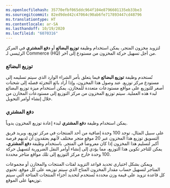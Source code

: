 ```yaml
---
ms.openlocfilehash: 35770efbf065ddc964f104e8796601135eb33be3
ms.sourcegitcommit: 82ed9ded42c47064c90ab6fe717893447cd48796
ms.translationtype: HT
ms.contentlocale: ar-SA
ms.lasthandoff: 10/19/2020
ms.locfileid: "6070316"
---
```

لتزويد مخزون المتجر، يمكن استخدام وظيفة **توزيع البضائع** أو **‏‫دفع المشتري‬** في المركز الرئيسي لـ Commerce (HQ) من أجل تسهيل حركة المخزون من مستودع إلى آخر. 

### <a name="cross-docking"></a>توزيع البضائع

تُستخدم وظيفة **توزيع البضائع** فيما يتعلق بأمر الشراء الوارد الذي سيتم تسليمه إلى مستودع مركز توزيع. عند وصول هذا المخزون، وإذا أراد بائع التجزئة فصله إلى شحنات أصغر للتوزيع على مواقع مستودعات متعددة للمخازن، يمكن استخدام ميزة توزيع البضائع لبدء هذه العملية. سيتم توزيع المخزون من مركز التوزيع إلى مستودعات المخازن من خلال إنشاء أوامر التحويل. 


### <a name="buyers-push"></a>دفع المشتري

يمكن استخدام وظيفة **دفع المشتري** لبدء إعادة توزيع المخزون يدوياً.  

على سبيل المثال، توجد 100 وحدة إضافية من أحد المنتجات في مركز توزيع، ويريد فريق التسويق توزيع هذا المخزون عبر 20 موقع متجر مختلف لأنهم يعتقدون أن لديهم فرصة أكبر لتسليم هذا المخزون إذا كان معروضاً في المتجر. باستخدام وظيفة **‏‫دفع المشتري‬**، يمكن للتاجر تكوين هذا التوزيع، مما يؤدي إلى إنشاء أوامر النقل الضرورية لتسهيل حركة 100 وحدة خارج مركز التوزيع إلى تلك مواقع متاجر محددة.

ويمكن بشكل اختياري تحديد قواعد التزويد لفئات المنتجات والمخازن أو مجموعات المتاجر لتسهيل حساب مقدار المخزون المتاح الذي سيتم توزيعه على كل موقع. تحتوي كل قاعدة تزويد على قيمة وزن محددة تُستخدم لتحديد أجزاء المنتجات المتاحة التي سيتم توزيعها على الموقع. 
